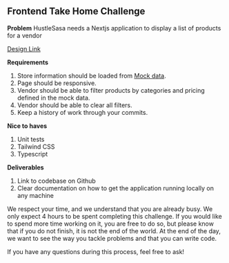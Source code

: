 ## Frontend Take Home Challenge

<b>Problem</b> HustleSasa needs a Nextjs application to display a list of products for a vendor

<a href="https://www.figma.com/design/tuFC2V3gMzFMThMKqKvAng/Hustlesasa-Marketplace?node-id=2-19933&t=n0sNVtvNf0FM77nW-1">Design Link</a>

<b>Requirements</b>

1. Store information should be loaded from <a href="https://dummyjson.com/products">Mock data</a>.
2. Page should be responsive.
3. Vendor should be able to filter products by categories and pricing defined in the mock data.
4. Vendor should be able to clear all filters.
5. Keep a history of work through your commits.

<b>Nice to haves</b>

1. Unit tests
2. Tailwind CSS
3. Typescript

<b>Deliverables</b>

1. Link to codebase on Github
2. Clear documentation on how to get the application running locally on any machine

We respect your time, and we understand that you are already busy. We only expect 4 hours to be spent completing this challenge. If you would like to spend more time working on it, you are free to do so, but please know that if you do not finish, it is not the end of the world. At the end of the day, we want to see the way you tackle problems and that you can write code.

If you have any questions during this process, feel free to ask!
